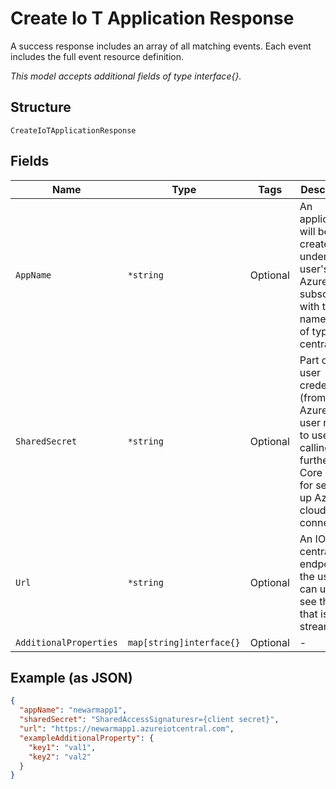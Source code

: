 
# Create Io T Application Response

A success response includes an array of all matching events. Each event includes the full event resource definition.

*This model accepts additional fields of type interface{}.*

## Structure

`CreateIoTApplicationResponse`

## Fields

| Name | Type | Tags | Description |
|  --- | --- | --- | --- |
| `AppName` | `*string` | Optional | An application will be created under the user's Azure subscription with this name and of type IOT central. |
| `SharedSecret` | `*string` | Optional | Part of the user credentials (from Azure) the user needs to use for calling further TS Core APIs for setting up Azure cloud connector. |
| `Url` | `*string` | Optional | An IOT central endpoint the user can use to see the data that is being streamed. |
| `AdditionalProperties` | `map[string]interface{}` | Optional | - |

## Example (as JSON)

```json
{
  "appName": "newarmapp1",
  "sharedSecret": "SharedAccessSignaturesr={client secret}",
  "url": "https://newarmapp1.azureiotcentral.com",
  "exampleAdditionalProperty": {
    "key1": "val1",
    "key2": "val2"
  }
}
```

